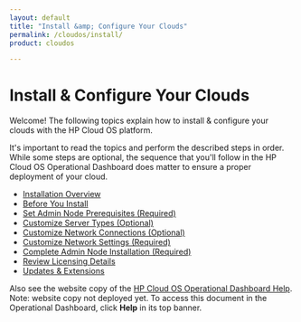 ```yaml
---
layout: default
title: "Install &amp; Configure Your Clouds"
permalink: /cloudos/install/
product: cloudos

---
```


# Install &amp; Configure Your Clouds

Welcome! The following topics explain how to install &amp; configure your clouds with the HP Cloud OS platform. 

It's important to read the topics and perform the described steps in order. While some steps are optional, the sequence that you'll follow in 
the HP Cloud OS Operational Dashboard does matter to ensure a proper deployment of your cloud. 

* [Installation Overview](/cloudos/install/overview/)
* [Before You Install](/cloudos/install/before-you-install/)
* [Set Admin Node Prerequisites (Required)](/cloudos/install/admin-node-prerequisites/)
* [Customize Server Types (Optional)](/cloudos/install/customize-server-types/)
* [Customize Network Connections (Optional)](/cloudos/install/customize-network-connections/)
* [Customize Network Settings (Required)](/cloudos/install/customize-network-settings/)
* [Complete Admin Node Installation (Required)](/cloudos/install/complete-admin-node-installation/)
* [Review Licensing Details](/cloudos/install/review-licensing-details/)
* [Updates &amp; Extensions](/cloudos/install/updates-extensions/)

Also see the website copy of the [HP Cloud OS Operational Dashboard Help](http://docs.hpcloud.com/cloudos/operational_dashboard/index.htm). 
Note: website copy not deployed yet.  To access this document in the Operational Dashboard, click **Help** in its top banner.






